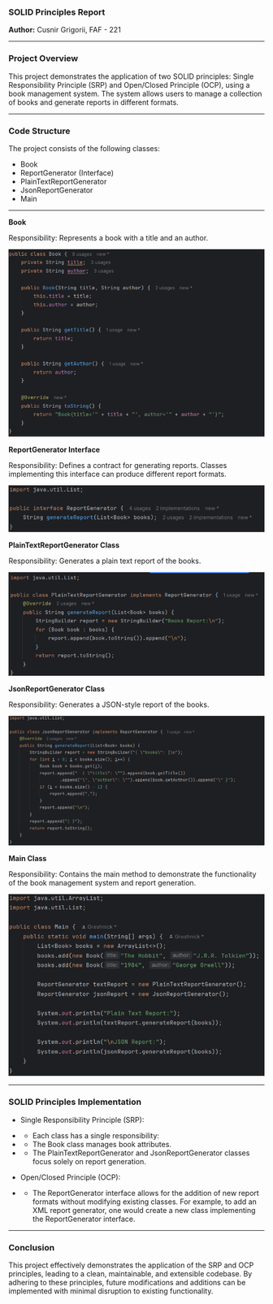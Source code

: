 ### SOLID Principles Report  
**Author:** Cusnir Grigorii, FAF - 221  

---

### **Project Overview**

This project demonstrates the application of two SOLID principles: Single Responsibility Principle (SRP) and Open/Closed Principle (OCP), using a book management system. The system allows users to manage a collection of books and generate reports in different formats.

---

### **Code Structure**
The project consists of the following classes:

- Book
- ReportGenerator (Interface)
- PlainTextReportGenerator
- JsonReportGenerator
- Main

---

**Book**

Responsibility: Represents a book with a title and an author.

![Alt text](/images/book0.png)


**ReportGenerator Interface**

Responsibility: Defines a contract for generating reports. Classes implementing this interface can produce different report formats.

![Alt text](/images/report0.png)

**PlainTextReportGenerator Class**

Responsibility: Generates a plain text report of the books.

![Alt text](/images/plain0.png)

**JsonReportGenerator Class**

Responsibility: Generates a JSON-style report of the books.

![Alt text](/images/json0.png)

**Main Class**

Responsibility: Contains the main method to demonstrate the functionality of the book management system and report generation.

![Alt text](/images/main0.png)


---

### **SOLID Principles Implementation**


- Single Responsibility Principle (SRP):

- - Each class has a single responsibility:
- - The Book class manages book attributes.
- - The PlainTextReportGenerator and JsonReportGenerator classes focus solely on report generation.

- Open/Closed Principle (OCP):

- - The ReportGenerator interface allows for the addition of new report formats without modifying existing classes. For example, to add an XML report generator, one would create a new class implementing the ReportGenerator interface.

---
### **Conclusion**

This project effectively demonstrates the application of the SRP and OCP principles, leading to a clean, maintainable, and extensible codebase. By adhering to these principles, future modifications and additions can be implemented with minimal disruption to existing functionality.
